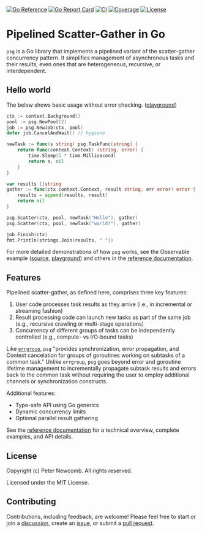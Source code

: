 [![Go Reference][godev-badge]][godev]
[![Go Report Card][goreport-badge]][goreport]
[![CI][ci-badge]][ci]
[![Coverage][coverage-badge]][coverage]
[![License][license-badge]][license]

# Pipelined Scatter-Gather in Go

`psg` is a Go library that implements a pipelined variant of the scatter-gather
concurrency pattern. It simplifies management of asynchronous tasks and their
results, even ones that are heterogeneous, recursive, or interdependent.

## Hello world

The below shows basic usage without error checking.
([playground][helloworld-play])

``` go
ctx := context.Background()
pool := psg.NewPool(2)
job := psg.NewJob(ctx, pool)
defer job.CancelAndWait() // hygiene

newTask := func(s string) psg.TaskFunc[string] {
	return func(context.Context) (string, error) {
		time.Sleep(1 * time.Millisecond)
		return s, nil
	}
}

var results []string
gather := func(ctx context.Context, result string, err error) error {
	results = append(results, result)
	return nil
}

psg.Scatter(ctx, pool, newTask("Hello"), gather)
psg.Scatter(ctx, pool, newTask("world!"), gather)

job.Finish(ctx)
fmt.Println(strings.Join(results, " "))
```

For more detailed demonstrations of how `psg` works, see the Observable example
([source][observable-source], [playground][observable-play]) and others in the
[reference documentation][godev].

## Features

Pipelined scatter-gather, as defined here, comprises three key features:
 1. User code processes task results as they arrive (i.e., in incremental or
    streaming fashion)
 2. Result processing code can launch new tasks as part of the same job (e.g.,
    recursive crawling or multi-stage operations)
 3. Concurrency of different groups of tasks can be independently controlled
    (e.g., compute- vs I/O-bound tasks)

Like [`errgroup`][errgroup], `psg` "provides synchronization, error propagation,
and Context cancelation for groups of goroutines working on subtasks of a common
task." Unlike `errgroup`, `psg` goes beyond error and goroutine lifetime
management to incrementally propagate subtask results and errors back to the
common task without requiring the user to employ additional channels or
synchronization constructs.

Additional features:
  - Type-safe API using Go generics
  - Dynamic concurrency limits
  - Optional parallel result gathering

See the [reference documentation][godev] for a technical overview, complete examples,
and API details.

## License

Copyright (c) Peter Newcomb. All rights reserved.

Licensed under the MIT License.

## Contributing

Contributions, including feedback, are welcome! Please feel free to start or
join a [discussion][discussions], create an [issue][issues], or submit a [pull
request][pull requests].

[godev-badge]: https://pkg.go.dev/badge/github.com/petenewcomb/psg-go.svg
[godev]: https://pkg.go.dev/github.com/petenewcomb/psg-go#section-documentation
[goreport-badge]: https://goreportcard.com/badge/github.com/petenewcomb/psg-go
[goreport]: https://goreportcard.com/report/github.com/petenewcomb/psg-go
[ci-badge]: https://github.com/petenewcomb/psg-go/actions/workflows/ci.yml/badge.svg
[ci]: https://github.com/petenewcomb/psg-go/actions/workflows/ci.yml
[coverage-badge]: https://github.com/petenewcomb/psg-go/wiki/coverage.svg
[coverage]: https://raw.githack.com/wiki/petenewcomb/psg-go/coverage.html
[license-badge]: https://img.shields.io/github/license/mashape/apistatus.svg
[license]: https://opensource.org/licenses/MIT
[helloworld-play]: https://go.dev/play/p/JTt6gWNNIIV
[observable-source]: ./example_observable_test.go
[observable-play]: https://go.dev/play/p/rJMfZAS468b
[errgroup]: https://pkg.go.dev/golang.org/x/sync/errgroup
[discussions]: https://github.com/petenewcomb/psg-go/discussions
[issues]: https://github.com/petenewcomb/psg-go/issues
[pull requests]: https://github.com/petenewcomb/psg-go/pulls
